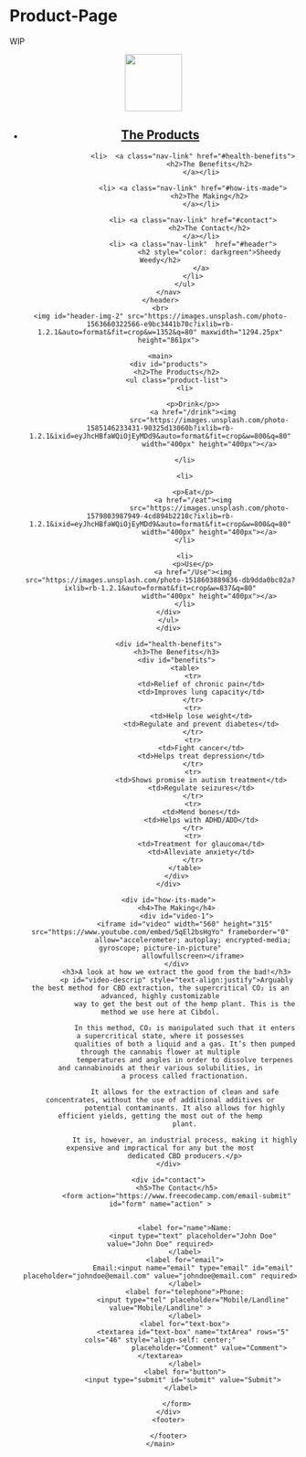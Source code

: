 # Product-Page
WIP

<script src="https://cdn.freecodecamp.org/testable-projects-fcc/v1/bundle.js"></script>
<!DOCTYPE html>
<html>

<head>
    <meta lang="8">
    <meta name="viewport" content="width=device-width, initial-scale=1.0">
    <title>Survey Form</title>
    <link rel="stylesheet" type="text/css"
        href="C://Users/Rebekah Quinn/Documents/Studio Ninty/Studio Ninty Online/HTML/product-landing-page.css">
    <link href="https://fonts.googleapis.com/css2?family=Poiret+One&display=swap" rel="stylesheet">
    <link href="https://fonts.googleapis.com/css2?family=Oswald:wght@300&family=Poiret+One&display=swap"
        rel="stylesheet">
</head>

<body>
    <header id="header">
      <img id="header-img" src="https://images.unsplash.com/photo-1526489561696-1a5a2b82de4e?ixlib=rb-1.2.1&ixid=eyJhcHBfaWQiOjEyMDd9&auto=format&fit=crop&w=800&q=80" width="100px" height="100px">
        <nav id="nav-bar">
                <ul>
                    <li> <a class="nav-link" href="#products">
                            <h2>The Products</h2>
                        </a></li>

                    <li>  <a class="nav-link" href="#health-benefits">
                            <h2>The Benefits</h2>
                        </a></li>

                    <li> <a class="nav-link" href="#how-its-made">
                            <h2>The Making</h2>
                        </a></li>

                    <li> <a class="nav-link" href="#contact">
                            <h2>The Contact</h2>
                        </a></li>
                    <li> <a class="nav-link"  href="#header">
                            <h2 style="color: darkgreen">Sheedy Weedy</h2>
                        </a>
                    </li>
                </ul>
        </nav>
    </header>
    <br>
    <img id="header-img-2" src="https://images.unsplash.com/photo-1563660322566-e9bc3441b70c?ixlib=rb-1.2.1&auto=format&fit=crop&w=1352&q=80" maxwidth="1294.25px"
        height="861px">

    <main>
        <div id="products">
            <h2>The Products</h2>
            <ul class="product-list">
                <li>

                    <p>Drink</p>>
                    <a href="/drink"><img
                            src="https://images.unsplash.com/photo-1585146233431-90325d13060b?ixlib=rb-1.2.1&ixid=eyJhcHBfaWQiOjEyMDd9&auto=format&fit=crop&w=800&q=80"
                            width="400px" height="400px"></a>

                </li>

                <li>

                    <p>Eat</p>
                    <a href="/eat"><img
                            src="https://images.unsplash.com/photo-1579803987949-4cd894b2210c?ixlib=rb-1.2.1&ixid=eyJhcHBfaWQiOjEyMDd9&auto=format&fit=crop&w=800&q=80"
                            width="400px" height="400px"></a>
                </li>

                <li>
                    <p>Use</p>
                    <a href="/Use"><img src="https://images.unsplash.com/photo-1518603889836-db9dda0bc02a?ixlib=rb-1.2.1&auto=format&fit=crop&w=837&q=80"
                            width="400px" height="400px"></a>
                </li>
        </div>
        </ul>
        </div>

        <div id="health-benefits">
            <h3>The Benefits</h3>
            <div id="benefits">
                <table>
                    <tr>
                        <td>Relief of chronic pain</td>
                        <td>Improves lung capacity</td>
                    </tr>
                    <tr>
                        <td>Help lose weight</td>
                        <td>Regulate and prevent diabetes</td>
                    </tr>
                    <tr>
                        <td>Fight cancer</td>
                        <td>Helps treat depression</td>
                    </tr>
                    <tr>
                        <td>Shows promise in autism treatment</td>
                        <td>Regulate seizures</td>
                    </tr>
                    <tr>
                        <td>Mend bones</td>
                        <td>Helps with ADHD/ADD</td>
                    </tr>
                    <tr>
                        <td>Treatment for glaucoma</td>
                        <td>Alleviate anxiety</td>
                    </tr>
                </table>
            </div>
        </div>

        <div id="how-its-made">
            <h4>The Making</h4>
            <div id="video-1">
                <iframe id="video" width="560" height="315" src="https://www.youtube.com/embed/5qEl2bsHgYo" frameborder="0"
                    allow="accelerometer; autoplay; encrypted-media; gyroscope; picture-in-picture"
                    allowfullscreen></iframe>
            </div>
            <h3>A look at how we extract the good from the bad!</h3>
            <p id="video-descrip" style="text-align:justify">Arguably the best method for CBD extraction, the supercritical CO₂ is an advanced, highly customizable
                way to get the best out of the hemp plant. This is the method we use here at Cibdol.

                In this method, CO₂ is manipulated such that it enters a supercritical state, where it possesses
                qualities of both a liquid and a gas. It’s then pumped through the cannabis flower at multiple
                temperatures and angles in order to dissolve terpenes and cannabinoids at their various solubilities, in
                a process called fractionation.

                It allows for the extraction of clean and safe concentrates, without the use of additional additives or
                potential contaminants. It also allows for highly efficient yields, getting the most out of the hemp
                plant.

                It is, however, an industrial process, making it highly expensive and impractical for any but the most
                dedicated CBD producers.</p>
        </div>

        <div id="contact">
            <h5>The Contact</h5>
            <form action="https://www.freecodecamp.com/email-submit" id="form" name="action" >
                

                <label for="name">Name:
                    <input type="text" placeholder="John Doe" value="John Doe" required>
                </label>
                <label for="email">
                    Email:<input name="email" type="email" id="email" placeholder="johndoe@email.com" value="johndoe@email.com" required>
                </label>
                <label for="telephone">Phone:
                    <input type="tel" placeholder="Mobile/Landline" value="Mobile/Landline" >
                </label>
                <label for="text-box">
                    <textarea id="text-box" name="txtArea" rows="5" cols="46" style="align-self: center;"
                            placeholder="Comment" value="Comment"></textarea>
                </label>
                <label for="button">
                 <input type="submit" id="submit" value="Submit">  
              </label>
                
            </form>
        </div>
        <footer>

        </footer>
    </main>
</body>

</html>

